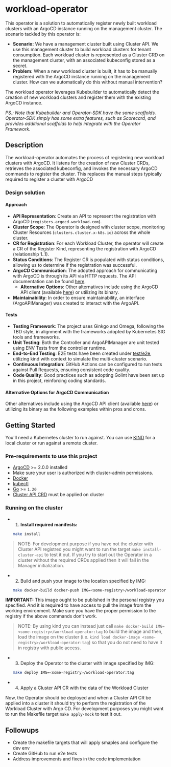 # workload-operator

This operator is a solution to automatically register newly built workload clusters with an ArgoCD instance running on the management cluster. The scenario tackled by this operator is:

- **Scenario:** We have a management cluster built using Cluster API. We use this management cluster to build workload clusters for tenant consumption. Each workload cluster is represented as a Cluster CRD on the management cluster, with an associated kubeconfig stored as a secret.
- **Problem:** When a new workload cluster is built, it has to be manually registered with the ArgoCD instance running on the management cluster. How can we automatically do this without manual intervention?

The workload operator leverages Kubebuilder to automatically detect the creation of new workload clusters and register them with the existing ArgoCD instance.

_PS.: Note that Kubebuilder and Operator-SDK have the same scaffolds. Operator-SDK simply has some extra features, such as Scorecard, and provides additional scaffolds to help integrate with the Operator Framework._

## Description

The workload-operator automates the process of registering new workload clusters with ArgoCD. 
It listens for the creation of new Cluster CRDs, retrieves the associated kubeconfig, and invokes the necessary ArgoCD commands to register the cluster. 
This replaces the manual steps typically required to register a cluster with ArgoCD 

### Design solution

#### Approach
- **API Representation**: Create an API to represent the registration with ArgoCD (`registers.argocd.workload.com`).
- **Cluster Scope**: The Operator is designed with cluster scope, monitoring Cluster Resources (`clusters.cluster.x-k8s.io`) across the whole cluster.
- **CR for Registration**: For each Workload Cluster, the operator will create a CR of the Register Kind, representing the registration with ArgoCD (relationship 1..1).
- **Status Conditions**: The Register CR is populated with status conditions, allowing us to determine if the registration was successful.
- **ArgoCD Communication**: The adopted approach for communicating with ArgoCD is through its API via HTTP requests. The API documentation can be found [here](https://cd.apps.argoproj.io/swagger-ui).
   - **Alternative Options**: Other alternatives include using the ArgoCD API client (available [here](https://github.com/argoproj/argo-cd/tree/master/pkg/apiclient)) or utilizing its binary.
- **Maintainability**: In order to ensure maintainability, an interface (ArgoAPIManager) was created to interact with the ArgoAPI.

#### Tests
- **Testing Framework**: The project uses Ginkgo and Omega, following the TBD style, in alignment with the frameworks adopted by Kubernetes SIG tools and frameworks.
- **Unit Testing**: Both the Controller and ArgoAPIManager are unit tested using ENV Tests from the controller runtime.
- **End-to-End Testing**: E2E tests have been created under [test/e2e](./test/e2e), utilizing kind with context to simulate the multi-cluster scenario.
- **Continuous Integration**: GitHub Actions can be configured to run tests against Pull Requests, ensuring consistent code quality.
- **Code Quality**: Good practices such as adopting Golint have been set up in this project, reinforcing coding standards.

#### Alternative Options for ArgoCD Communication

Other alternatives include using the ArgoCD API client (available [here](https://github.com/argoproj/argo-cd/tree/master/pkg/apiclient)) or utilizing its binary
as the following examples within pros and crons.

## Getting Started

You'll need a Kubernetes cluster to run against. You can use [KIND](https://sigs.k8s.io/kind) for a local cluster or run against a remote cluster.

### Pre-requirements to use this project

- [ArgoCD](https://argo-cd.readthedocs.io/en/stable/operator-manual/notifications/services/github/) >= 2.0.0 installed
- Make sure your user is authorized with cluster-admin permissions.
- [Docker](https://docs.docker.com/engine/install/)
- [kubectl](https://kubernetes.io/docs/tasks/tools/)
- [Go](https://go.dev/doc/install) >= `1.20`
- [Cluster API CRD](https://doc.crds.dev/github.com/kubernetes-sigs/cluster-api/cluster.x-k8s.io/Cluster/v1beta1@v1.5.0) must be applied on cluster 

### Running on the cluster

- 1. **Install required manifests:**

   ```sh
   make install
   ```
  
> NOTE: For development purpose if you have not the cluster with Cluster API registred you might want
> to run the target `make install-cluster-api` to test it out. If you try to start out the Operator
> in a cluster without the required CRDs applied then it will fail in the Manager initialization.

- 2. Build and push your image to the location specified by IMG:

   ```sh
   make docker-build docker-push IMG=<some-registry>/workload-operator:tag
   ```
   
**IMPORTANT:** This image ought to be published in the personal registry you specified. And it is required to 
have access to pull the image from the working environment. Make sure you have the proper permission to the registry if the above commands don’t work.

> NOTE: By using kind you can instead just call `make docker-build IMG=<some-registry>/workload-operator:tag` to build the
> image and then, load the image on the cluster (i.e. `kind load docker-image <some-registry>/workload-operator:tag`) so that
> you do not need to have it in registry with public access. 

- 3. Deploy the Operator to the cluster with image specified by IMG:

   ```sh
   make deploy IMG=<some-registry>/workload-operator:tag
   ```

- 4. Apply a Cluster API CR with the data of the Workload Cluster

Now, the Operator should be deployed and when a Cluster API CR be applied into a cluster
it should try to perform the registration of the Workload Cluster with Argo CD. For development
purposes you might want to run the Makefile target `make apply-mock` to test it out. 

## Followups
- Create the makefile targets that will apply smaples and configure the dev env
- Create GitHub to run e2e tests
- Address improvements and fixes in the code implementation


